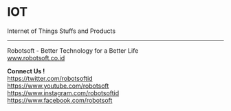 # IOT
Internet of Things Stuffs and Products



_____________________________________________________

Robotsoft - Better Technology for a Better Life
<br>
www.robotsoft.co.id 

<b>Connect Us !</b>
<br>
https://twitter.com/robotsoftid
<br>
https://www.youtube.com/robotsoft
<br>
https://www.instagram.com/robotsoftid
<br>
https://www.facebook.com/robotsoft
